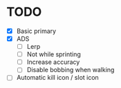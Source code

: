 # TODO
- [x] Basic primary
- [x] ADS
    - [ ] Lerp
    - [ ] Not while sprinting
    - [ ] Increase accuracy
    - [ ] Disable bobbing when walking
- [ ] Automatic kill icon / slot icon